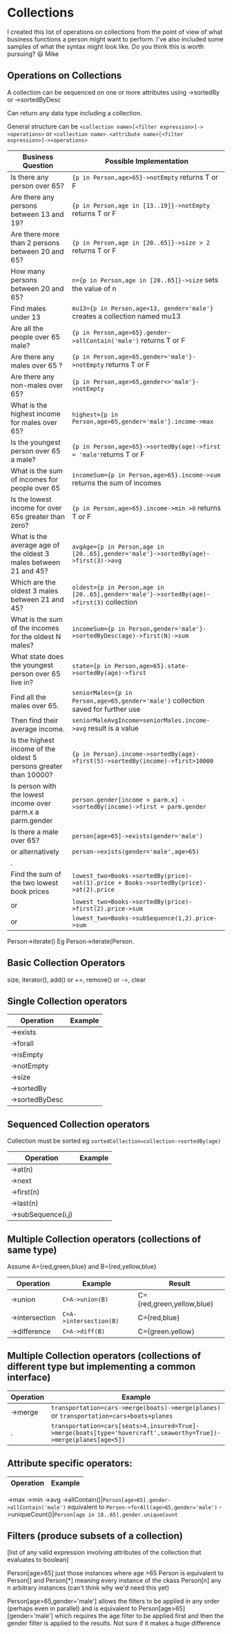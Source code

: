 # Collections

I created this list of operations on collections from the point of view of what business functions a person might want to perform.
I've also included some samples of what the syntax might look like. 
Do you think this is worth pursuing? :smiley:
Mike

## Operations on Collections
A collection can be sequenced on one or more attributes using ->sortedBy or ->sortedByDesc

Can return any data type including a collection.

General structure can be
`<collection name>[<filter expression>]-><operations>`  or  `<collection name>.<attribute name>[<filter expression>]-><operations>`
  
Business Question                                                 | Possible Implementation
----------------------------------------------------------------- | ---------------------------------------------------------------------------------------
Is there any person over 65?                                      | `{p in Person,age>65}->notEmpty`                   returns T or F
Are there any persons between 13 and 19?                          | `{p in Person,age in [13..19]}->notEmpty`          returns T or F
Are there more than 2 persons between 20 and 65?                  | `{p in Person,age in [20..65]}->size > 2`          returns T or F
How many persons between 20 and 65?                               | `n={p in Person,age in [20..65]}->size`            sets the value of n
Find males under 13                                               | `mu13={p in Person,age<13, gender='male'}`         creates a collection named mu13
Are all the people over 65 male?                                  | `{p in Person,age>65}.gender->allContain('male')`  returns T or F
Are there any males over 65 ?                                     | `{p in Person,age>65,gender='male'}->notEmpty`     returns T or F
Are there any non-males over 65?                                  | `{p in Person,age>65,gender<>'male'}->notEmpty`
What is the highest income for males over 65?                     | `highest={p in Person,age>65,gender='male'}.income->max`
Is the youngest person over 65 a male?                            | `{p in Person,age>65}->sortedBy(age)->first = 'male'`returns T or F
What is the sum of incomes for people over 65                     | `incomeSum={p in Person,age>65}.income->sum`        returns the sum of incomes
Is the lowest income for over 65s greater than zero?              | `{p in Person,age>65}.income->min >0`               returns T or F
What is the average age of the oldest 3 males between 21 and 45?  | `avgAge={p in Person,age in [20..65],gender='male'}->sortedBy(age)->first(3)->avg`
Which are the oldest 3 males between 21 and 45?                   | `oldest={p in Person,age in [20..65],gender='male'}->sortedBy(age)->first(3)` collection
What is the sum of the incomes for the oldest N males?            | `incomeSum={p in Person,gender='male'}->sortedByDesc(age)->first(N)->sum`
What state does the youngest person over 65 live in?              | `state={p in Person,age>65}.state->sortedBy(age)->first`
Find all the males over 65.                                       | `seniorMales={p in Person,age>65,gender='male'}` collection saved for further use
Then find their average income.                                   | `seniorMaleAvgIncome=seniorMales.income->avg`     result is a value
Is the highest income of the oldest 5 persons greater than 10000? | `{p in Person}.income->sortedBy(age)->first(5)->sortedBy(income)->first>10000`
Is person with the lowest income over parm.x a parm.gender        | `person.gender[income > parm.x] ->sortedBy(income)->first = parm.gender`
Is there a male over 65?                                          | `person[age>65]->exists(gender='male')`
or alternatively                                                  | `person->exists(gender='male',age>65)`
.                                                                 |
Find the sum of the two lowest book prices                        | `lowest_two=Books->sortedBy(price)->at(1).price + Books->sortedBy(price)->at(2).price`
or                                                                | `lowest_two=Books->sortedBy(price)->first(2).price->sum`
or                                                                | `lowest_two=Books->subSequence(1,2).price->sum`

Person->iterate(<any expression>)
Eg Person->iterate(Person.


## Basic Collection Operators
size, iterator(), add() or +=, remove() or -=, clear

## Single Collection operators
  Operation|Example
  -|-
->exists|
->forall|
->isEmpty|
->notEmpty|
->size|
->sortedBy|
->sortedByDesc|
## Sequenced Collection operators
  Collection must be sorted eg `sortedCollection=collection->sortedBy(age)`
  
  Operation|Example
  -|-
->at(n)|
->next|
->first(n)|
->last(n)|
->subSequence(i,j)|

## Multiple Collection operators (collections of same type)
  Assume A={red,green,blue} and B={red,yellow,blue}
  
  Operation|Example|Result
  -|-|-
->union              | `C=A->union(B)`         |C={red,green,yellow,blue}
->intersection       | `C=A->intersection(B)`  |C={red,blue}
->difference         | `C=A->diff(B)`          |C={green.yellow}

## Multiple Collection operators (collections of different type but implementing a common interface)
 Operation|Example
  -|-
->merge      |     `transportation=cars->merge(boats)->merge(planes)` or `transportation=cars+boats+planes`
.            |     `transportation=cars[seats>4,insured=True]->merge(boats[type='hovercraft',seaworthy=True])->merge(planes[age<5])` 
  
## Attribute specific operators:
   Operation|Example
  -|-
->max
->min
->avg
->allContain(<string>)|`Person[age>65].gender->allContain('male')` equivalent to `Person->forAll(age>65,gender='male')`
->uniqueCount(<string>)|`Person[age in 18..65].gender.uniqueCount`

## Filters (produce subsets of a collection)
[list of any valid expression involving attributes of the collection that evaluates to boolean]
  
  Person[age>65] just those instances where age >65
  Person is equivalent to Person[] and Person[*] meaning every instance of the ckass
  Person[n] any n arbitrary instances (can't think why we'd need this yet)
  
  Person[age>65,gender='male'] allows the filters to be applied in any order (perhaps even in parallel) and is equivalent to Person[age>65][gender='male'] which requires the age filter to be applied first and then the gender filter is applied to the results. Not sure if it makes a huge difference
